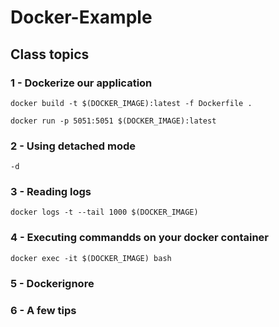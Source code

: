 # Docker-Example

## Class topics

### 1 - Dockerize our application

`docker build -t $(DOCKER_IMAGE):latest -f Dockerfile .`  

`docker run -p 5051:5051 $(DOCKER_IMAGE):latest`

### 2 - Using detached mode

`-d`

### 3 - Reading logs

`docker logs -t --tail 1000 $(DOCKER_IMAGE)`

### 4 - Executing commandds on your docker container

`docker exec -it $(DOCKER_IMAGE) bash`

### 5 - Dockerignore

### 6 - A few tips
